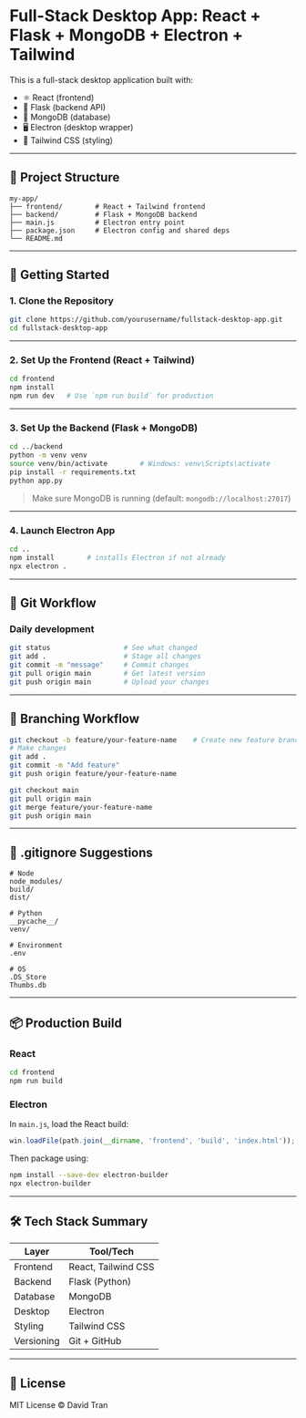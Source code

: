 # Full-Stack Desktop App: React + Flask + MongoDB + Electron + Tailwind

This is a full-stack desktop application built with:

- ⚛️ React (frontend)
- 🐍 Flask (backend API)
- 🍃 MongoDB (database)
- 🖥️ Electron (desktop wrapper)
- 🎨 Tailwind CSS (styling)

---

## 📁 Project Structure

```
my-app/
├── frontend/        # React + Tailwind frontend
├── backend/         # Flask + MongoDB backend
├── main.js          # Electron entry point
├── package.json     # Electron config and shared deps
└── README.md
```

---

## 🚀 Getting Started

### 1. Clone the Repository

```bash
git clone https://github.com/yourusername/fullstack-desktop-app.git
cd fullstack-desktop-app
```

---

### 2. Set Up the Frontend (React + Tailwind)

```bash
cd frontend
npm install
npm run dev   # Use `npm run build` for production
```

---

### 3. Set Up the Backend (Flask + MongoDB)

```bash
cd ../backend
python -m venv venv
source venv/bin/activate        # Windows: venv\Scripts\activate
pip install -r requirements.txt
python app.py
```

> Make sure MongoDB is running (default: `mongodb://localhost:27017`)

---

### 4. Launch Electron App

```bash
cd ..
npm install        # installs Electron if not already
npx electron .
```

---

## 🔁 Git Workflow

### Daily development

```bash
git status                  # See what changed
git add .                   # Stage all changes
git commit -m "message"     # Commit changes
git pull origin main        # Get latest version
git push origin main        # Upload your changes
```

---

## 🌿 Branching Workflow

```bash
git checkout -b feature/your-feature-name    # Create new feature branch
# Make changes
git add .
git commit -m "Add feature"
git push origin feature/your-feature-name

git checkout main
git pull origin main
git merge feature/your-feature-name
git push origin main
```

---

## 🧼 .gitignore Suggestions

```
# Node
node_modules/
build/
dist/

# Python
__pycache__/
venv/

# Environment
.env

# OS
.DS_Store
Thumbs.db
```

---

## 📦 Production Build

### React

```bash
cd frontend
npm run build
```

### Electron

In `main.js`, load the React build:

```js
win.loadFile(path.join(__dirname, 'frontend', 'build', 'index.html'));
```

Then package using:

```bash
npm install --save-dev electron-builder
npx electron-builder
```

---

## 🛠 Tech Stack Summary

| Layer       | Tool/Tech              |
|-------------|------------------------|
| Frontend    | React, Tailwind CSS    |
| Backend     | Flask (Python)         |
| Database    | MongoDB                |
| Desktop     | Electron               |
| Styling     | Tailwind CSS           |
| Versioning  | Git + GitHub           |

---

## 📄 License

MIT License © David Tran
